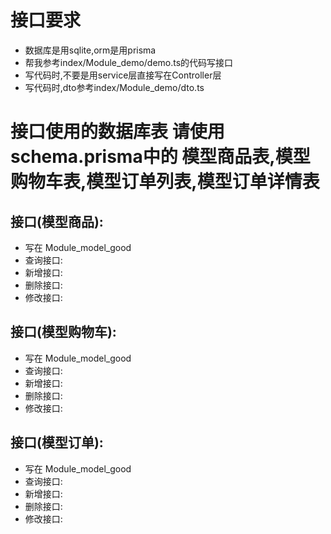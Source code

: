 # 接口要求

- 数据库是用sqlite,orm是用prisma
- 帮我参考index/Module_demo/demo.ts的代码写接口
- 写代码时,不要是用service层直接写在Controller层
- 写代码时,dto参考index/Module_demo/dto.ts

# 接口使用的数据库表 请使用 schema.prisma中的 模型商品表,模型购物车表,模型订单列表,模型订单详情表

## 接口(模型商品):
- 写在 Module_model_good
- 查询接口:
- 新增接口: 
- 删除接口: 
- 修改接口: 



## 接口(模型购物车):
- 写在 Module_model_good
- 查询接口:
- 新增接口: 
- 删除接口: 
- 修改接口: 



## 接口(模型订单):
- 写在 Module_model_good
- 查询接口:
- 新增接口: 
- 删除接口: 
- 修改接口: 



